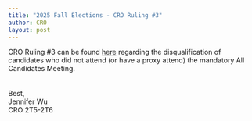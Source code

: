 ```yaml
---
title: "2025 Fall Elections - CRO Ruling #3"
author: CRO
layout: post
---
```


CRO Ruling #3 can be found <a href="https://docs.google.com/document/d/1Rk6DDxfyKSEHoODVDflw8rUBjuvW8Ep-JRm9qUnZcSI/edit?tab=t.0">here</a> regarding the disqualification of candidates who did not attend (or have a proxy attend) the mandatory All Candidates Meeting.  
<br><br>
Best,<br>
Jennifer Wu<br>
CRO 2T5-2T6
